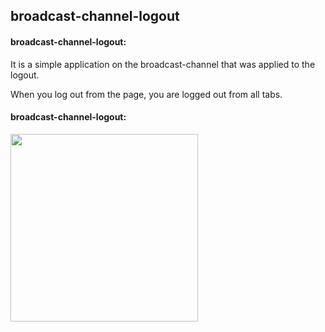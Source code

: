 
##  broadcast-channel-logout


#### broadcast-channel-logout:
It is a simple application on the broadcast-channel that was applied to the logout.


When you log out from the page, you are logged out from all tabs.




#### broadcast-channel-logout:

<img src="" width="300">
